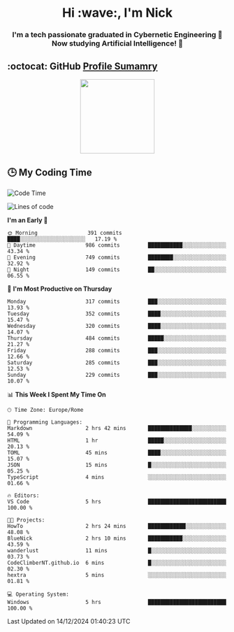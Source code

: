 <h1 align="center">Hi :wave:, I'm Nick</h1>

<h3 align="center">I'm a tech passionate graduated in Cybernetic Engineering 🤖<br>
Now studying Artificial Intelligence! 🧠</h3>


## :octocat: GitHub <a href="https://github.com/vn7n24fzkq/github-profile-summary-cards">Profile Sumamry</a>

<p align="center">
   <img style="height:170px;display:inline-block"  src="http://github-profile-summary-cards.vercel.app/api/cards/profile-details?username=CodeClimberNT&theme=github_dark" />
<!--    <img style="height:170px;display:inline-block"  src="http://github-profile-summary-cards.vercel.app/api/cards/repos-per-language?username=CodeClimberNT&theme=github_dark&exclude=" /> -->
</p>

 ## :clock3: My Coding Time 
 
<!--START_SECTION:waka-->
![Code Time](http://img.shields.io/badge/Code%20Time-383%20hrs%2053%20mins-blue)

![Lines of code](https://img.shields.io/badge/From%20Hello%20World%20I%27ve%20Written-3.6%20million%20lines%20of%20code-blue)

**I'm an Early 🐤** 

```text
🌞 Morning                391 commits         ████░░░░░░░░░░░░░░░░░░░░░   17.19 % 
🌆 Daytime                986 commits         ███████████░░░░░░░░░░░░░░   43.34 % 
🌃 Evening                749 commits         ████████░░░░░░░░░░░░░░░░░   32.92 % 
🌙 Night                  149 commits         ██░░░░░░░░░░░░░░░░░░░░░░░   06.55 % 
```
📅 **I'm Most Productive on Thursday** 

```text
Monday                   317 commits         ███░░░░░░░░░░░░░░░░░░░░░░   13.93 % 
Tuesday                  352 commits         ████░░░░░░░░░░░░░░░░░░░░░   15.47 % 
Wednesday                320 commits         ████░░░░░░░░░░░░░░░░░░░░░   14.07 % 
Thursday                 484 commits         █████░░░░░░░░░░░░░░░░░░░░   21.27 % 
Friday                   288 commits         ███░░░░░░░░░░░░░░░░░░░░░░   12.66 % 
Saturday                 285 commits         ███░░░░░░░░░░░░░░░░░░░░░░   12.53 % 
Sunday                   229 commits         ███░░░░░░░░░░░░░░░░░░░░░░   10.07 % 
```


📊 **This Week I Spent My Time On** 

```text
🕑︎ Time Zone: Europe/Rome

💬 Programming Languages: 
Markdown                 2 hrs 42 mins       ██████████████░░░░░░░░░░░   54.09 % 
HTML                     1 hr                █████░░░░░░░░░░░░░░░░░░░░   20.13 % 
TOML                     45 mins             ████░░░░░░░░░░░░░░░░░░░░░   15.07 % 
JSON                     15 mins             █░░░░░░░░░░░░░░░░░░░░░░░░   05.25 % 
TypeScript               4 mins              ░░░░░░░░░░░░░░░░░░░░░░░░░   01.66 % 

🔥 Editors: 
VS Code                  5 hrs               █████████████████████████   100.00 % 

🐱‍💻 Projects: 
HowTo                    2 hrs 24 mins       ████████████░░░░░░░░░░░░░   48.08 % 
BlueNick                 2 hrs 10 mins       ███████████░░░░░░░░░░░░░░   43.59 % 
wanderlust               11 mins             █░░░░░░░░░░░░░░░░░░░░░░░░   03.73 % 
CodeClimberNT.github.io  6 mins              █░░░░░░░░░░░░░░░░░░░░░░░░   02.30 % 
hextra                   5 mins              ░░░░░░░░░░░░░░░░░░░░░░░░░   01.81 % 

💻 Operating System: 
Windows                  5 hrs               █████████████████████████   100.00 % 
```


 Last Updated on 14/12/2024 01:40:23 UTC
<!--END_SECTION:waka-->

